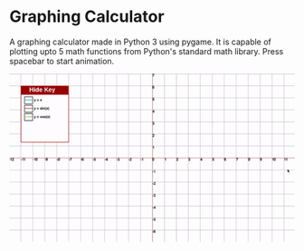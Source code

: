 # Graphing Calculator
A graphing calculator made in Python 3 using pygame. It is capable of plotting upto 5 math functions from Python's standard math library. Press spacebar to start animation.

![Demo](media/demo.gif)
